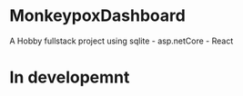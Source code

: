 # MonkeypoxDashboard
A Hobby fullstack project using sqlite - asp.netCore - React 
# In developemnt
